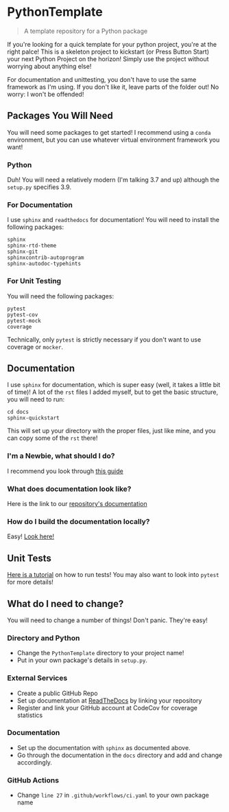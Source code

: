 # PythonTemplate
> A template repository for a Python package

If you're looking for a quick template for your python project, you're at the right palce! This
is a skeleton project to kickstart (or Press Button Start) your next Python Project on the
horizon! Simply use the project without worrying about anything else!

For documentation and unittesting, you don't have to use the same framework as I'm using. If
you don't like it, leave parts of the folder out! No worry: I won't be offended!

## Packages You Will Need

You will need some packages to get started! I recommend using a ``conda`` environment, but
you can use whatever virtual environment framework you want!

### Python

Duh! You will need a relatively modern (I'm talking 3.7 and up) although the ``setup.py`` specifies
3.9.

### For Documentation

I use ``sphinx`` and ``readthedocs`` for documentation! You will need to install the following packages:

```
sphinx
sphinx-rtd-theme
sphinx-git
sphinxcontrib-autoprogram
sphinx-autodoc-typehints
```

### For Unit Testing

You will need the following packages:

```
pytest
pytest-cov
pytest-mock
coverage
```

Technically, only ``pytest`` is strictly necessary if you don't want to use coverage or ``mocker``. 

## Documentation

I use ``sphinx`` for documentation, which is super easy (well, it takes a little bit of time)! A lot of the 
``rst`` files I added myself, but to get the basic structure, you will need to run:

```shell
cd docs
sphinx-quickstart
```
This will set up your directory with the proper files, just like mine, and you can copy some of the ``rst`` there!

### I'm a Newbie, what should I do?

I recommend you look through [this guide](https://docs.readthedocs.io/en/stable/intro/getting-started-with-sphinx.html)

### What does documentation look like?

Here is the link to our [repository's documentation](https://pythontemplateproject.readthedocs.io)

### How do I build the documentation locally?

Easy! [Look here!](https://pythontemplateproject.readthedocs.io/en/latest/change/build.html)


## Unit Tests

[Here is a tutorial](https://pythontemplateproject.readthedocs.io/en/latest/change/build.html) on how to run tests! You may
also want to look into ``pytest`` for more details!

## What do I need to change?

You will need to change a number of things! Don't panic. They're easy!

### Directory and Python

- Change the ``PythonTemplate`` directory to your project name!
- Put in your own package's details in ``setup.py``.

### External Services

- Create a public GitHub Repo
- Set up documentation at [ReadTheDocs](https://readthedocs.org/) by linking your repository
- Register and link your GitHub account at CodeCov for coverage statistics

### Documentation
- Set up the documentation with ``sphinx`` as documented above. 
- Go through the documentation in the ``docs`` directory and add and change accordingly.

### GitHub Actions
- Change ``line 27`` in ``.github/workflows/ci.yaml`` to your own package name

